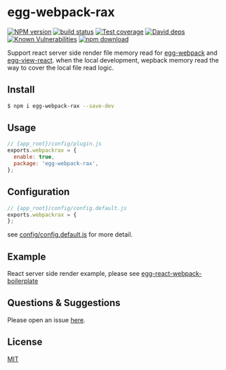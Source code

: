 # egg-webpack-rax

[![NPM version][npm-image]][npm-url]
[![build status][travis-image]][travis-url]
[![Test coverage][codecov-image]][codecov-url]
[![David deps][david-image]][david-url]
[![Known Vulnerabilities][snyk-image]][snyk-url]
[![npm download][download-image]][download-url]

[npm-image]: https://img.shields.io/npm/v/egg-webpack-rax.svg?style=flat-square
[npm-url]: https://npmjs.org/package/egg-webpack-rax
[travis-image]: https://img.shields.io/travis/eggjs/egg-webpack-rax.svg?style=flat-square
[travis-url]: https://travis-ci.org/eggjs/egg-webpack-rax
[codecov-image]: https://img.shields.io/codecov/c/github/eggjs/egg-webpack-rax.svg?style=flat-square
[codecov-url]: https://codecov.io/github/eggjs/egg-webpack-rax?branch=master
[david-image]: https://img.shields.io/david/eggjs/egg-webpack-rax.svg?style=flat-square
[david-url]: https://david-dm.org/eggjs/egg-webpack-rax
[snyk-image]: https://snyk.io/test/npm/egg-webpack-rax/badge.svg?style=flat-square
[snyk-url]: https://snyk.io/test/npm/egg-webpack-rax
[download-image]: https://img.shields.io/npm/dm/egg-webpack-rax.svg?style=flat-square
[download-url]: https://npmjs.org/package/egg-webpack-rax

Support react server side render file memory read for [egg-webpack](https://github.com/hubcarl/egg-webpack) and [egg-view-react](https://github.com/eggjs/egg-view-react). when the local development, wepback memory read the way to cover the local file read logic.

## Install

```bash
$ npm i egg-webpack-rax --save-dev
```

## Usage

```js
// {app_root}/config/plugin.js
exports.webpackrax = {
  enable: true,
  package: 'egg-webpack-rax',
};
```

## Configuration

```js
// {app_root}/config/config.default.js
exports.webpackrax = {
};
```

see [config/config.default.js](config/config.default.js) for more detail.

## Example

React server side render example, please see [egg-react-webpack-boilerplate](https://github.com/easy-team/egg-react-webpack-boilerplate)

## Questions & Suggestions

Please open an issue [here](https://github.com/eggjs/egg/issues).

## License

[MIT](LICENSE)
